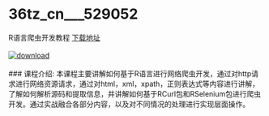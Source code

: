 # 36tz_cn___529052
R语言爬虫开发教程
[下载地址](http://www.36tz.cn/article/529052 "下载地址")
<br/></br>[![download](http://36tz.cn/muke_img/2019_11_356-87-300x167.jpg "下载地址")](http://www.36tz.cn/article/529052 "下载地址")
<br/></br>### 课程介绍:
本课程主要讲解如何基于R语言进行网络爬虫开发，通过对http请求进行网络资源请求，通过对html，xml，xpath，正则表达式等内容进行讲解，了解如何解析源码和提取信息，并讲解如何基于RCurl包和RSelenium包进行爬虫开发。通过实战融合各部分内容，以及对不同情况的处理进行实现层面操作。


